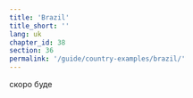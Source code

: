 ```yaml
---
title: 'Brazil'
title_short: ''
lang: uk
chapter_id: 38
section: 36
permalink: '/guide/country-examples/brazil/'
---
```


скоро буде
